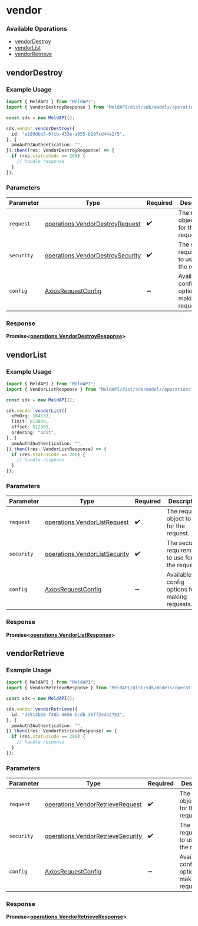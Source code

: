 # vendor

### Available Operations

* [vendorDestroy](#vendordestroy)
* [vendorList](#vendorlist)
* [vendorRetrieve](#vendorretrieve)

## vendorDestroy

### Example Usage

```typescript
import { MeldAPI } from "MeldAPI";
import { VendorDestroyResponse } from "MeldAPI/dist/sdk/models/operations";

const sdk = new MeldAPI();

sdk.vendor.vendorDestroy({
  id: "e189dbb3-0fcb-433e-a055-b197cd44e2f5",
}, {
  pmoAuth2Authentication: "",
}).then((res: VendorDestroyResponse) => {
  if (res.statusCode == 200) {
    // handle response
  }
});
```

### Parameters

| Parameter                                                                            | Type                                                                                 | Required                                                                             | Description                                                                          |
| ------------------------------------------------------------------------------------ | ------------------------------------------------------------------------------------ | ------------------------------------------------------------------------------------ | ------------------------------------------------------------------------------------ |
| `request`                                                                            | [operations.VendorDestroyRequest](../../models/operations/vendordestroyrequest.md)   | :heavy_check_mark:                                                                   | The request object to use for the request.                                           |
| `security`                                                                           | [operations.VendorDestroySecurity](../../models/operations/vendordestroysecurity.md) | :heavy_check_mark:                                                                   | The security requirements to use for the request.                                    |
| `config`                                                                             | [AxiosRequestConfig](https://axios-http.com/docs/req_config)                         | :heavy_minus_sign:                                                                   | Available config options for making requests.                                        |


### Response

**Promise<[operations.VendorDestroyResponse](../../models/operations/vendordestroyresponse.md)>**


## vendorList

### Example Usage

```typescript
import { MeldAPI } from "MeldAPI";
import { VendorListResponse } from "MeldAPI/dist/sdk/models/operations";

const sdk = new MeldAPI();

sdk.vendor.vendorList({
  xPmOrg: 164532,
  limit: 813880,
  offset: 512905,
  ordering: "odit",
}, {
  pmoAuth2Authentication: "",
}).then((res: VendorListResponse) => {
  if (res.statusCode == 200) {
    // handle response
  }
});
```

### Parameters

| Parameter                                                                      | Type                                                                           | Required                                                                       | Description                                                                    |
| ------------------------------------------------------------------------------ | ------------------------------------------------------------------------------ | ------------------------------------------------------------------------------ | ------------------------------------------------------------------------------ |
| `request`                                                                      | [operations.VendorListRequest](../../models/operations/vendorlistrequest.md)   | :heavy_check_mark:                                                             | The request object to use for the request.                                     |
| `security`                                                                     | [operations.VendorListSecurity](../../models/operations/vendorlistsecurity.md) | :heavy_check_mark:                                                             | The security requirements to use for the request.                              |
| `config`                                                                       | [AxiosRequestConfig](https://axios-http.com/docs/req_config)                   | :heavy_minus_sign:                                                             | Available config options for making requests.                                  |


### Response

**Promise<[operations.VendorListResponse](../../models/operations/vendorlistresponse.md)>**


## vendorRetrieve

### Example Usage

```typescript
import { MeldAPI } from "MeldAPI";
import { VendorRetrieveResponse } from "MeldAPI/dist/sdk/models/operations";

const sdk = new MeldAPI();

sdk.vendor.vendorRetrieve({
  id: "d3513bb6-f48b-4656-bcdb-35ff2e4b2753",
}, {
  pmoAuth2Authentication: "",
}).then((res: VendorRetrieveResponse) => {
  if (res.statusCode == 200) {
    // handle response
  }
});
```

### Parameters

| Parameter                                                                              | Type                                                                                   | Required                                                                               | Description                                                                            |
| -------------------------------------------------------------------------------------- | -------------------------------------------------------------------------------------- | -------------------------------------------------------------------------------------- | -------------------------------------------------------------------------------------- |
| `request`                                                                              | [operations.VendorRetrieveRequest](../../models/operations/vendorretrieverequest.md)   | :heavy_check_mark:                                                                     | The request object to use for the request.                                             |
| `security`                                                                             | [operations.VendorRetrieveSecurity](../../models/operations/vendorretrievesecurity.md) | :heavy_check_mark:                                                                     | The security requirements to use for the request.                                      |
| `config`                                                                               | [AxiosRequestConfig](https://axios-http.com/docs/req_config)                           | :heavy_minus_sign:                                                                     | Available config options for making requests.                                          |


### Response

**Promise<[operations.VendorRetrieveResponse](../../models/operations/vendorretrieveresponse.md)>**

